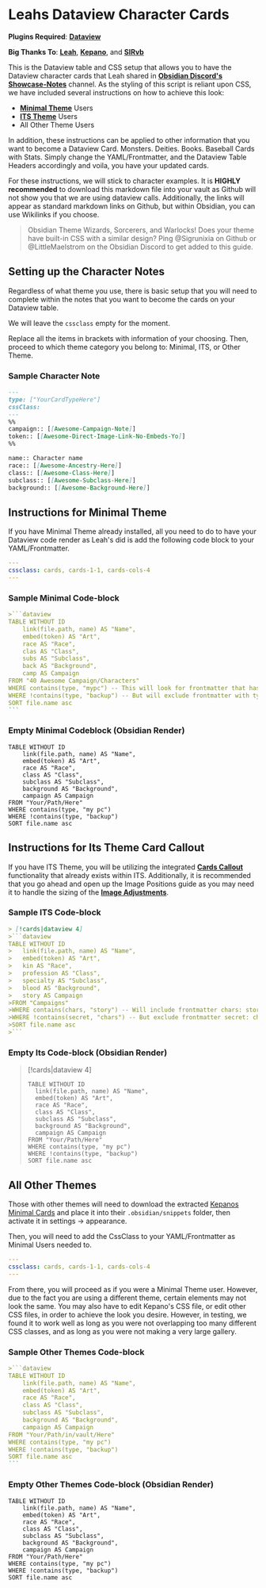 # Leahs Dataview Character Cards
**Plugins Required**: [**Dataview**](https://github.com/blacksmithgu/obsidian-dataview)

**Big Thanks To**: [**Leah**](https://leahferguson.com), [**Kepano**](https://github.com/kepano), and [**SIRvb**](https://github.com/SlRvb/)

This is the Dataview table and CSS setup that allows you to have the Dataview character cards that Leah shared in [**Obsidian Discord's Showcase-Notes**](https://cdn.discordapp.com/attachments/744933215063638183/1031021544056561754/Screen_Shot_2022-10-15_at_9.25.37_PM.png) channel. As the styling of this script is reliant upon CSS, we have included several instructions on how to achieve this look:
- **[Minimal Theme](https://github.com/kepano/obsidian-minimal)** Users
- **[ITS Theme](https://github.com/SlRvb/Obsidian--ITS-Theme)** Users
- All Other Theme Users

In addition, these instructions can be applied to other information that you want to become a Dataview Card. Monsters. Deities. Books. Baseball Cards with Stats. Simply change the YAML/Frontmatter, and the Dataview Table Headers accordingly and voila, you have your updated cards.

For these instructions, we will stick to character examples. It is **HIGHLY recommended** to download this markdown file into your vault as Github will not show you that we are using dataview calls. Additionally, the links will appear as standard markdown links on Github, but within Obsidian, you can use Wikilinks if you choose.

> Obsidian Theme Wizards, Sorcerers, and Warlocks! Does your theme have built-in CSS with a similar design? Ping @Sigrunixia on Github or @LittleMaelstrom on the Obsidian Discord to get added to this guide. 

## Setting up the Character Notes
Regardless of what theme you use, there is basic setup that you will need to complete within the notes that you want to become the cards on your Dataview table.

We will leave the `cssclass` empty for the moment.

Replace all the items in brackets with information of your choosing. Then, proceed to which theme category you belong to: Minimal, ITS, or Other Theme.

### Sample Character Note

```markdown
---
type: ["YourCardTypeHere"]
cssClass: 
---
%% 
campaign:: [[Awesome-Campaign-Note]]
token:: [[Awesome-Direct-Image-Link-No-Embeds-Yo]]
%% 

name:: Character name
race:: [[Awesome-Ancestry-Here]]
class:: [[Awesome-Class-Here]]
subclass:: [[Awesome-Subclass-Here]]
background:: [[Awesome-Background-Here]]
```

## Instructions for Minimal Theme
If you have Minimal Theme already installed, all you need to do to have your Dataview code render as Leah's did is add the following code block to your YAML/Frontmatter.

```yaml
---
cssclass: cards, cards-1-1, cards-cols-4
---
```

### Sample Minimal Code-block

````markdown
>```dataview
TABLE WITHOUT ID
	link(file.path, name) AS "Name",
	embed(token) AS "Art",
	race AS "Race",
	clas AS "Class",
	subs AS "Subclass",
	back AS "Background",
	camp AS Campaign
FROM "40 Awesome Campaign/Characters" 
WHERE contains(type, "mypc") -- This will look for frontmatter that has type: mypc
WHERE !contains(type, "backup") -- But will exclude frontmatter with type: backup
SORT file.name asc
```
````


### Empty Minimal Codeblock (Obsidian Render)
```dataview
TABLE WITHOUT ID
	link(file.path, name) AS "Name",
	embed(token) AS "Art",
	race AS "Race",
	class AS "Class",
	subclass AS "Subclass",
	background AS "Background",
	campaign AS Campaign
FROM "Your/Path/Here"
WHERE contains(type, "my pc")
WHERE !contains(type, "backup")
SORT file.name asc
```

## Instructions for Its Theme Card Callout
If you have ITS Theme, you will be utilizing the integrated **[Cards Callout](https://publish.obsidian.md/slrvb-docs/ITS+Theme/Callouts/Callout+-+Cards)** functionality that already exists within ITS. Additionally, it is recommended that you go ahead and open up the Image Positions guide as you may need it to handle the sizing of the **[Image Adjustments](https://publish.obsidian.md/slrvb-docs/ITS+Theme/Image+Adjustments)**.

### Sample ITS Code-block

````markdown
> [!cards|dataview 4]
>```dataview
TABLE WITHOUT ID
>	link(file.path, name) AS "Name",
>	embed(token) AS "Art",
>	kin AS "Race",
>	profession AS "Class",
>	specialty AS "Subclass",
>	blood AS "Background",
>	story AS Campaign
>FROM "Campaigns"
>WHERE contains(chars, "story") -- Will include frontmatter chars: story
>WHERE !contains(secret, "chars") -- But exclude frontmatter secret: chars
>SORT file.name asc
>```
````

### Empty Its Code-block (Obsidian Render)

> [!cards|dataview 4]
>```dataview
> TABLE WITHOUT ID
>	link(file.path, name) AS "Name",
>	embed(token) AS "Art",
>	race AS "Race",
>	class AS "Class",
>	subclass AS "Subclass",
>	background AS "Background",
>	campaign AS Campaign
>FROM "Your/Path/Here"
>WHERE contains(type, "my pc")
>WHERE !contains(type, "backup")
>SORT file.name asc
>```

## All Other Themes
Those with other themes will need to download the extracted [Kepanos Minimal Cards](_attachments/kepanos-minimal-cards.css) and place it into their `.obsidian/snippets` folder, then activate it in settings -> appearance.

Then, you will need to add the CssClass to your YAML/Frontmatter as Minimal Users needed to.

```yaml
---
cssclass: cards, cards-1-1, cards-cols-4
---
```

From there, you will proceed as if you were a Minimal Theme user. However, due to the fact you are using a different theme, certain elements may not look the same. You may also have to edit Kepano's CSS file, or edit other CSS files, in order to achieve the look you desire. However, in testing, we found it to work well as long as you were not overlapping too many different CSS classes, and as long as you were not making a very large gallery.

### Sample Other Themes Code-block
````markdown
>```dataview
TABLE WITHOUT ID
	link(file.path, name) AS "Name",
	embed(token) AS "Art",
	race AS "Race",
	class AS "Class",
	subclass AS "Subclass",
	background AS "Background",
	campaign AS Campaign
FROM "Your/Path/in/vault/Here"
WHERE contains(type, "my pc")
WHERE !contains(type, "backup")
SORT file.name asc
```
````

### Empty Other Themes Code-block (Obsidian Render)
```dataview
TABLE WITHOUT ID
	link(file.path, name) AS "Name",
	embed(token) AS "Art",
	race AS "Race",
	class AS "Class",
	subclass AS "Subclass",
	background AS "Background",
	campaign AS Campaign
FROM "Your/Path/Here"
WHERE contains(type, "my pc")
WHERE !contains(type, "backup")
SORT file.name asc
```
